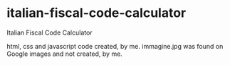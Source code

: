 # italian-fiscal-code-calculator
Italian Fiscal Code Calculator

html, css and javascript code created, by me. 
immagine.jpg was found on Google images and not created, by me.
